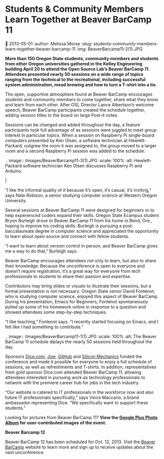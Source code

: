 Students & Community Members Learn Together at Beaver BarCamp 11
================================================================
:date: 2013-05-01
:author: Melissa Morse
:slug: students-community-members-learn-together-beaver-barcamp-11
:img: BeaverBarcamp11-2(1).JPG

**More than 150 Oregon State students, community members and students from other
Oregon universities gathered in the Kelley Engineering building April 20 to
attend the Open Source Lab’s Beaver BarCamp 11. Attendees presented nearly 50
sessions on a wide range of topics ranging from the technical to the
recreational, including successful system administration, mead brewing and how
to turn a T-shirt into a tie.**

The open, supportive atmosphere found at Beaver BarCamp encourages students and
community members to come together, share what they know and learn from each
other. After OSL Director Lance Albertson’s welcome speech, Beaver BarCamp
participants created the schedule together, adding session titles to the board
on large Post-it notes.

Sessions can be changed and added throughout the day, a feature participants
took full advantage of as sessions were juggled to meet group interest in
particular topics. When a session on Raspberry Pi single-board computers
presented by Ken Olsen, a software technician at Hewlett-Packard, outgrew the
room it was assigned to, the group moved to a larger room and a second Raspberry
Pi session was added to the schedule.

.. image:: /images/BeaverBarcamp11-3(1).JPG
   :scale: 100%
   :alt: Hewlett-Packard software technician Ken Olsen discusses Raspberry Pi
         and Arduino.

|

  “I like the informal quality of it because it’s open, it’s casual, it’s
  inviting,” says Nate Robison, a senior studying computer science at Western
  Oregon University.

Several sessions at Beaver BarCamp 11 were designed for beginners or to help
experienced coders expand their skills. Oregon State Ecampus student Bryon
Burleigh drove to Beaver BarCamp 11 from his home in Bend, Ore., hoping to
improve his coding skills. Burleigh is pursuing a post-baccalaureate degree in
computer science and appreciated the opportunity to learn about open source and
connect with fellow students.

  “I want to learn about version control in person, and Beaver BarCamp gives me
  a way to do that,” Burleigh says.

Beaver BarCamp encourages attendees not only to learn, but also to share their
knowledge. Because the unconference is open to everyone and doesn’t require
registration, it’s a great way for everyone from tech professionals to students
to share their passion and expertise.

Contributors may bring slides or visuals to illustrate their sessions, but a
formal presentation is not necessary. Oregon State senior David Fontenot, who is
studying computer science, enjoyed this aspect of Beaver BarCamp. During his
presentation, Emacs for Beginners, Fontenot spontaneously pulled up some of his
homework online in response to a question and showed attendees some step-by-step
techniques.

  “I like teaching,” Fontenot says. “I recently started focusing on Emacs, and I
  felt like I had something to contribute.”

.. image:: /images/BeaverBarcamp11-1(1).JPG
   :scale: 100%
   :alt: The Beaver BarCamp 11 schedule diplays the nearly 50 sessions held
         throughout the day.

Sponsors [Dice.com](http://dice.com/), [Jive](http://www.jivesoftware.com/), [GitHub](http://github.com/) and [Silicon Mechanics](http://www.siliconmechanics.com/) funded the
conference and made it possible for everyone to enjoy a full schedule of
sessions, as well as refreshments and T-shirts. In addition, representatives
from gold sponsor Dice.com attended Beaver BarCamp 11, allowing attendees
interested in pursuing work as technology professionals to network with the
premiere career hub for jobs in the tech industry.

  “Our website is catered to IT professionals in the workforce now and also
  future IT professionals specifically,” says Vince Maccario, a brand ambassador
  representing Dice. “We specifically want to support these students.”

Looking for pictures from Beaver BarCamp 11? **View the
[Google Plus Photo Album](https://plus.google.com/photos/107361178205293595706/albums/5873077749428585489) for user-contributed images of the event.**

**Beaver Barcamp 12**

Beaver BarCamp 12 has been scheduled for Oct. 12, 2013. Visit the
[Beaver BarCamp](http://beaverbarcamp.org/) website to learn more and sign up to receive updates about the
next unconference.







